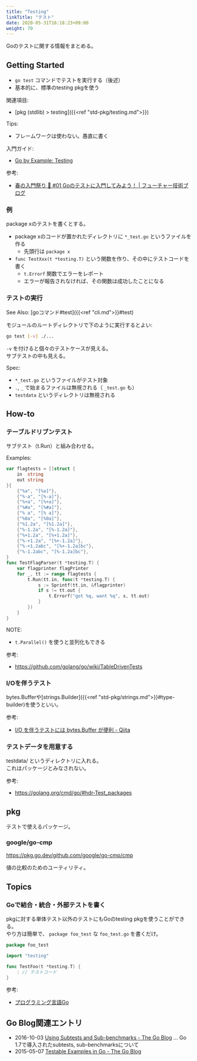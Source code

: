 ```yaml
---
title: "Testing"
linkTitle: "テスト"
date: 2020-05-31T16:18:23+09:00
weight: 70
---
```


Goのテストに関する情報をまとめる。

## Getting Started

- `go test` コマンドでテストを実行する（後述）
- 基本的に、標準のtesting pkgを使う

関連項目:

- [pkg (stdlib) > testing]({{<ref "std-pkg/testing.md">}})

Tips:

- フレームワークは使わない。愚直に書く

入門ガイド:

- [Go by Example: Testing](https://gobyexample.com/testing)

参考:

- [春の入門祭り 🌸 #01 Goのテストに入門してみよう！ | フューチャー技術ブログ](https://future-architect.github.io/articles/20200601/)

### 例

package xのテストを書くとする。

- package xのコードが置かれたディレクトリに `*_test.go` というファイルを作る
  - 先頭行は `package x`
- `func TestXxx(t *testing.T)` という関数を作り、その中にテストコードを書く
  - `t.Errorf` 関数でエラーをレポート
  - エラーが報告されなければ、その関数は成功したことになる

### テストの実行

See Also: [goコマンド#test]({{<ref "cli.md">}}#test)

モジュールのルートディレクトリで下のように実行するとよい:

```sh
go test [-v] ./...
```

`-v` を付けると個々のテストケースが見える。  
サブテストの中も見える。

Spec:

- `*_test.go` というファイルがテスト対象
- `.`, `_` で始まるファイルは無視される（ `_test.go` も）
- `testdata` というディレクトリは無視される

## How-to
### テーブルドリブンテスト

サブテスト（t.Run）と組み合わせる。

Examples:

```go
var flagtests = []struct {
	in  string
	out string
}{
	{"%a", "[%a]"},
	{"%-a", "[%-a]"},
	{"%+a", "[%+a]"},
	{"%#a", "[%#a]"},
	{"% a", "[% a]"},
	{"%0a", "[%0a]"},
	{"%1.2a", "[%1.2a]"},
	{"%-1.2a", "[%-1.2a]"},
	{"%+1.2a", "[%+1.2a]"},
	{"%-+1.2a", "[%+-1.2a]"},
	{"%-+1.2abc", "[%+-1.2a]bc"},
	{"%-1.2abc", "[%-1.2a]bc"},
}
func TestFlagParser(t *testing.T) {
	var flagprinter flagPrinter
	for _, tt := range flagtests {
		t.Run(tt.in, func(t *testing.T) {
			s := Sprintf(tt.in, &flagprinter)
			if s != tt.out {
				t.Errorf("got %q, want %q", s, tt.out)
			}
		})
	}
}
```

NOTE:

- `t.Parallel()` を使うと並列化もできる

参考:

- https://github.com/golang/go/wiki/TableDrivenTests

### I/Oを伴うテスト

bytes.Bufferや[strings.Builder]({{<ref "std-pkg/strings.md">}}#type-builder)を使うといい。

参考:

- [I/O を伴うテストには bytes.Buffer が便利 - Qiita](https://qiita.com/yuya_takeyama/items/c4211fa77488cb6915ec)

### テストデータを用意する

testdata/ というディレクトリに入れる。  
これはパッケージとみなされない。

参考:

- https://golang.org/cmd/go/#hdr-Test_packages

## pkg

テストで使えるパッケージ。

### google/go-cmp

https://pkg.go.dev/github.com/google/go-cmp/cmp

値の比較のためのユーティリティ。

## Topics
### Goで結合・統合・外部テストを書く

pkgに対する単体テスト以外のテストにもGoのtesting pkgを使うことができる。  
やり方は簡単で、 `package foo_test` な `foo_test.go` を書くだけ。

```go
package foo_test

import "testing"

func TestFoo(t *testing.T) {
    : // テストコード
}
```

参考:

- [プログラミング言語Go](http://amzn.to/2tXDqfc)

## Go Blog関連エントリ

- 2016-10-03 [Using Subtests and Sub-benchmarks - The Go Blog](https://blog.golang.org/subtests) ... Go 1.7で導入されたsubtests, sub-benchmarksについて
- 2015-05-07 [Testable Examples in Go - The Go Blog](https://blog.golang.org/examples)
